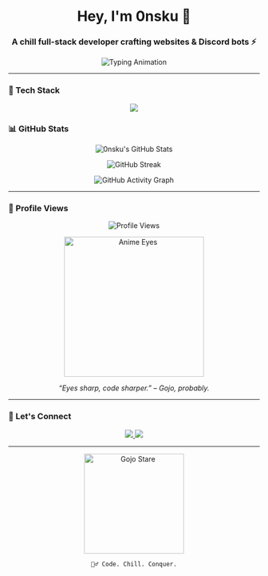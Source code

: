 <h1 align="center">Hey, I'm 0nsku 👋</h1>
<h3 align="center">A chill full-stack developer crafting websites & Discord bots ⚡</h3>

<p align="center">
  <img src="https://readme-typing-svg.herokuapp.com?font=Fira+Code&size=22&duration=3000&pause=800&color=00F1FF&center=true&vCenter=true&width=600&lines=Self-taught+Python+Developer;Full+Stack+Developer;Frontend+%2B+Backend+Engineer;Discord+Bot+Maker;TypeScript+Tinkerer;FastAPI+%26+Rust+Enthusiast;Code.+Chill.+Repeat+🧘‍♂️" alt="Typing Animation" />
</p>

---

### 🧰 Tech Stack

<p align="center">
  <img src="https://skillicons.dev/icons?i=nextjs,react,tailwind,typescript,javascript,python,go,rust,vite,fastapi,zod,docker,git,github,kubernetes,aws,vercel,cloudflare,mysql,mariadb,postgres,supabase,redis,vscode&perline=10" />
</p>

### 📊 GitHub Stats

<p align="center">
  <img src="https://github-readme-stats.vercel.app/api?username=0nsku&show_icons=true&theme=tokyonight&hide_border=true&count_private=true" alt="0nsku's GitHub Stats" />
</p>

<p align="center">
  <img src="https://github-readme-streak-stats.herokuapp.com?user=0nsku&theme=tokyonight&hide_border=true" alt="GitHub Streak" />
</p>

<p align="center">
  <img src="https://github-readme-activity-graph.vercel.app/graph?username=0nsku&theme=github-compact&hide_border=true" alt="GitHub Activity Graph" />
</p>

---

### 👀 Profile Views

<p align="center">
  <img src="https://komarev.com/ghpvc/?username=0nsku&label=Profile+Views&color=ff69b4&style=flat-square" alt="Profile Views" />
</p>

<p align="center">
  <img src="https://media.tenor.com/p0G_bmA2fNUAAAAC/anime-eyes.gif" width="280px" alt="Anime Eyes" />
</p>

<p align="center"><i>“Eyes sharp, code sharper.” – Gojo, probably.</i></p>

---

### 🔗 Let's Connect

<p align="center">
  <a href="https://twitter.com/0nsku" target="_blank">
    <img src="https://img.shields.io/badge/Twitter-%230077B5?style=for-the-badge&logo=twitter&logoColor=white" />
  </a>
  <a href="https://0nsku.dev" target="_blank">
    <img src="https://img.shields.io/badge/Portfolio-0nsku.dev-black?style=for-the-badge&logo=vercel&logoColor=white" />
  </a>
</p>

---

<p align="center">
  <img src="https://media.tenor.com/qC1xK3FzZswAAAAC/satoru-gojo-eyes.gif" width="200px" alt="Gojo Stare" />
</p>

<p align="center"><code>🧘‍♂️ Code. Chill. Conquer.</code></p>
